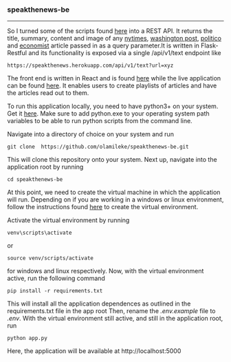 ### speakthenews-be
---
So I turned some of the scripts found [here](https://github.com/olamileke/web-scraping "here") into a REST API. It returns the title, summary, content and image of any [nytimes](https://nytimes.com "nytimes"), [washington post](https://washingtonpost.com "washington post"), [politico](https://politico.com "politico")
and [economist](https://economist.com "economist") article passed in as a query parameter.It is written in Flask-Restful and its functionality is exposed via a single /api/v1/text endpoint like

```
https://speakthenews.herokuapp.com/api/v1/text?url=xyz
```

The front end is written in React and is found [here](https://github.com/olamileke/speakthenews-fe "here") while the live application can be found [here](https://speakthenews.netlify.app "here"). It enables users to create playlists of articles and have the articles read out to them.

To run this application locally, you need to have python3+ on your system. Get it 
[here](https://https://www.python.org/downloads/ "here"). Make sure to add python.exe to your operating system path variables to be able to run python scripts from the command line.

Navigate into a directory of choice on your system and run
``` 
git clone  https://github.com/olamileke/speakthenews-be.git
```
This will clone this repository onto your system. Next up, navigate into the application root by running
```
cd speakthenews-be
```

At this point, we need to create the virtual machine in which the application will run. Depending on if you are working in a windows or linux environment, follow the instructions found [here](https://uoa-eresearch.github.io/eresearch-cookbook/recipe/2014/11/26/python-virtual-env/ "here") to create the virtual environment.

Activate the virtual environment by running 
```
venv\scripts\activate
```
or 
```
source venv/scripts/activate
```
for windows and linux respectively.  Now, with the virtual environment active, run the following command
```
pip install -r requirements.txt
```
This will install all the application dependences as outlined in the requirements.txt file in the app root
Then, rename the *.env.example* file to *.env*. With the virtual environment still active, and still in the application root, run

```
python app.py
```
Here, the application will be available at http://localhost:5000

